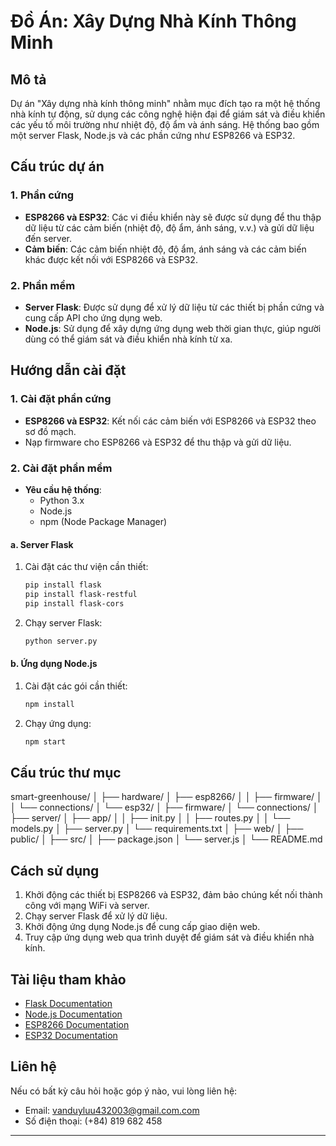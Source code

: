# Đồ Án: Xây Dựng Nhà Kính Thông Minh

## Mô tả
Dự án "Xây dựng nhà kính thông minh" nhằm mục đích tạo ra một hệ thống nhà kính tự động, sử dụng các công nghệ hiện đại để giám sát và điều khiển các yếu tố môi trường như nhiệt độ, độ ẩm và ánh sáng. Hệ thống bao gồm một server Flask, Node.js và các phần cứng như ESP8266 và ESP32.

## Cấu trúc dự án

### 1. Phần cứng
- **ESP8266 và ESP32**: Các vi điều khiển này sẽ được sử dụng để thu thập dữ liệu từ các cảm biến (nhiệt độ, độ ẩm, ánh sáng, v.v.) và gửi dữ liệu đến server.
- **Cảm biến**: Các cảm biến nhiệt độ, độ ẩm, ánh sáng và các cảm biến khác được kết nối với ESP8266 và ESP32.

### 2. Phần mềm
- **Server Flask**: Được sử dụng để xử lý dữ liệu từ các thiết bị phần cứng và cung cấp API cho ứng dụng web.
- **Node.js**: Sử dụng để xây dựng ứng dụng web thời gian thực, giúp người dùng có thể giám sát và điều khiển nhà kính từ xa.

## Hướng dẫn cài đặt

### 1. Cài đặt phần cứng
- **ESP8266 và ESP32**: Kết nối các cảm biến với ESP8266 và ESP32 theo sơ đồ mạch.
- Nạp firmware cho ESP8266 và ESP32 để thu thập và gửi dữ liệu.

### 2. Cài đặt phần mềm
- **Yêu cầu hệ thống**:
  - Python 3.x
  - Node.js
  - npm (Node Package Manager)

#### a. Server Flask
1. Cài đặt các thư viện cần thiết:
    ```bash
    pip install flask
    pip install flask-restful
    pip install flask-cors
    ```
2. Chạy server Flask:
    ```bash
    python server.py
    ```

#### b. Ứng dụng Node.js
1. Cài đặt các gói cần thiết:
    ```bash
    npm install
    ```
2. Chạy ứng dụng:
    ```bash
    npm start
    ```

## Cấu trúc thư mục
smart-greenhouse/
│
├── hardware/
│ ├── esp8266/
│ │ ├── firmware/
│ │ └── connections/
│ └── esp32/
│ ├── firmware/
│ └── connections/
│
├── server/
│ ├── app/
│ │ ├── init.py
│ │ ├── routes.py
│ │ └── models.py
│ ├── server.py
│ └── requirements.txt
│
├── web/
│ ├── public/
│ ├── src/
│ ├── package.json
│ └── server.js
│
└── README.md

## Cách sử dụng
1. Khởi động các thiết bị ESP8266 và ESP32, đảm bảo chúng kết nối thành công với mạng WiFi và server.
2. Chạy server Flask để xử lý dữ liệu.
3. Khởi động ứng dụng Node.js để cung cấp giao diện web.
4. Truy cập ứng dụng web qua trình duyệt để giám sát và điều khiển nhà kính.

## Tài liệu tham khảo
- [Flask Documentation](https://flask.palletsprojects.com/)
- [Node.js Documentation](https://nodejs.org/en/docs/)
- [ESP8266 Documentation](https://www.espressif.com/en/products/socs/esp8266)
- [ESP32 Documentation](https://www.espressif.com/en/products/socs/esp32)

## Liên hệ
Nếu có bất kỳ câu hỏi hoặc góp ý nào, vui lòng liên hệ:
- Email: vanduyluu432003@gmail.com.com
- Số điện thoại: (+84) 819 682 458

---
